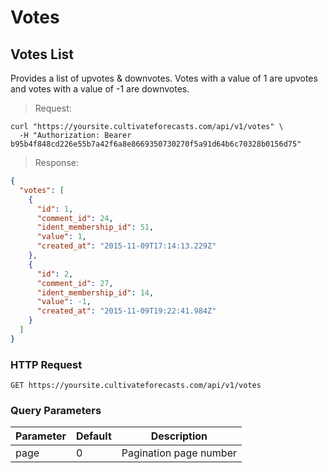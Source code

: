 
# Votes

## Votes List

Provides a list of upvotes & downvotes. Votes with a value of 1 are upvotes and votes with a value of -1 are downvotes.

> Request:

```shell
curl "https://yoursite.cultivateforecasts.com/api/v1/votes" \
  -H "Authorization: Bearer b95b4f848cd226e55b7a42f6a8e8669350730270f5a91d64b6c70328b0156d75"
```

> Response:

```json
{
  "votes": [
    {
      "id": 1,
      "comment_id": 24,
      "ident_membership_id": 51,
      "value": 1,
      "created_at": "2015-11-09T17:14:13.229Z"
    },
    {
      "id": 2,
      "comment_id": 27,
      "ident_membership_id": 14,
      "value": -1,
      "created_at": "2015-11-09T19:22:41.984Z"
    }
  ]
}
```

### HTTP Request

`GET https://yoursite.cultivateforecasts.com/api/v1/votes`

### Query Parameters

Parameter | Default | Description
--------- | ------- | -----------
page | 0 | Pagination page number
